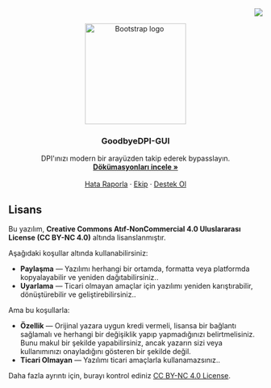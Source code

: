 <div align="right">
  <a href="./README.md">
    <img src="https://img.shields.io/badge/English-lang?style=flat&label=lang&color=%234933ff">
  </a>
</div>

<p align="center">
  <a href="https://github.com/p0unter">
    <img src="https://github.com/user-attachments/assets/da755ae2-a402-4876-ae8e-b518743d1f20" alt="Bootstrap logo" width="200" height="200">
  </a>
</p>
<h3 align="center">
  GoodbyeDPI-GUI
</h3>
<p align="center">
  DPI'ınızı modern bir arayüzden takip ederek bypasslayın.
  <br>
  <a href="#"><strong>Dökümasyonları incele »</strong></a>
  <br>
  <br>
  <a href="#">Hata Raporla</a>
  ·
  <a href="#">Ekip</a>
  ·
  <a href="#">Destek Ol</a>
</p>

## Lisans

Bu yazılım, **Creative Commons Atıf-NonCommercial 4.0 Uluslararası License (CC BY-NC 4.0)** altında lisanslanmıştır.

Aşağıdaki koşullar altında kullanabilirsiniz:
- **Paylaşma** — Yazılımı herhangi bir ortamda, formatta veya platformda kopyalayabilir ve yeniden dağıtabilirsiniz..
- **Uyarlama** — Ticari olmayan amaçlar için yazılımı yeniden karıştırabilir, dönüştürebilir ve geliştirebilirsiniz..

Ama bu koşullarla:
- **Özellik** — Orijinal yazara uygun kredi vermeli, lisansa bir bağlantı sağlamalı ve herhangi bir değişiklik yapıp yapmadığınızı belirtmelisiniz. Bunu makul bir şekilde yapabilirsiniz, ancak yazarın sizi veya kullanımınızı onayladığını gösteren bir şekilde değil.
- **Ticari Olmayan** — Yazılımı ticari amaçlarla kullanamazsınız..

Daha fazla ayrıntı için, burayı kontrol ediniz [CC BY-NC 4.0 License](https://creativecommons.org/licenses/by-nc/4.0/).

